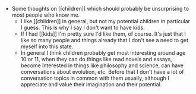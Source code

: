- Some thoughts on [[children]] which should probably be unsurprising to most people who know me.
  - I like [[children]] in general, but not my potential children in particular I guess. This is why I say I don't want to have kids.
  - If I had [[kids]] I'm pretty sure I'd like them, of course. It's just that I like so many people and things already that I don't see a need to get myself into this state.
  - In general I think children probably get most interesting around age 10 or 11, when they can do things like read novels and essays, become interested in things like philosophy and science, can have conversations about evolution, etc. Before that I don't have a lot of conversation topics in common with them usually, although I appreciate and value their imagination and their potential.
